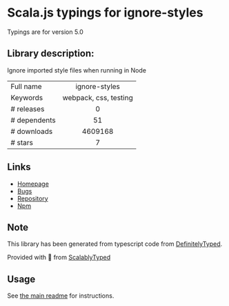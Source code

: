 
# Scala.js typings for ignore-styles

Typings are for version 5.0

## Library description:
Ignore imported style files when running in Node

|                    |                 |
| ------------------ | :-------------: |
| Full name          | ignore-styles |
| Keywords           | webpack, css, testing |
| # releases         | 0 |
| # dependents       | 51 |
| # downloads        | 4609168 |
| # stars            | 7 |

## Links
- [Homepage](https://github.com/bkonkle/ignore-styles#readme)
- [Bugs](https://github.com/bkonkle/ignore-styles/issues)
- [Repository](https://github.com/bkonkle/ignore-styles)
- [Npm](https://www.npmjs.com/package/ignore-styles)
    


## Note
This library has been generated from typescript code from [DefinitelyTyped](https://definitelytyped.org).

Provided with :purple_heart: from [ScalablyTyped](https://github.com/oyvindberg/ScalablyTyped)

## Usage
See [the main readme](../../readme.md) for instructions.


